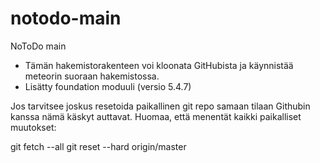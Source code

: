 notodo-main
===========

NoToDo main


- Tämän hakemistorakenteen voi kloonata GitHubista ja käynnistää meteorin suoraan hakemistossa.
- Lisätty foundation moduuli  (versio 5.4.7)


Jos tarvitsee joskus resetoida paikallinen git repo samaan tilaan Githubin kanssa nämä käskyt auttavat. Huomaa, että menentät kaikki paikalliset muutokset:


git fetch --all
git reset --hard origin/master
